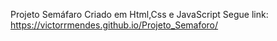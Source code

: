 Projeto Semáfaro 
Criado em Html,Css e JavaScript
Segue link: https://victorrmendes.github.io/Projeto_Semaforo/
